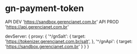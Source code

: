 # gn-payment-token
  
  API DEV   'https://sandbox.gerencianet.com.br'
  API PROD  'https://api.gerencianet.com.br'
  
devServer: {
		proxy: {
			'^/gnSalt': {
				target: 'https://tokenizer.gerencianet.com.br/salt',
			},
			'^/gnApi': {
				target: 'https://sandbox.gerencianet.com.br'
			}
		}
	}
